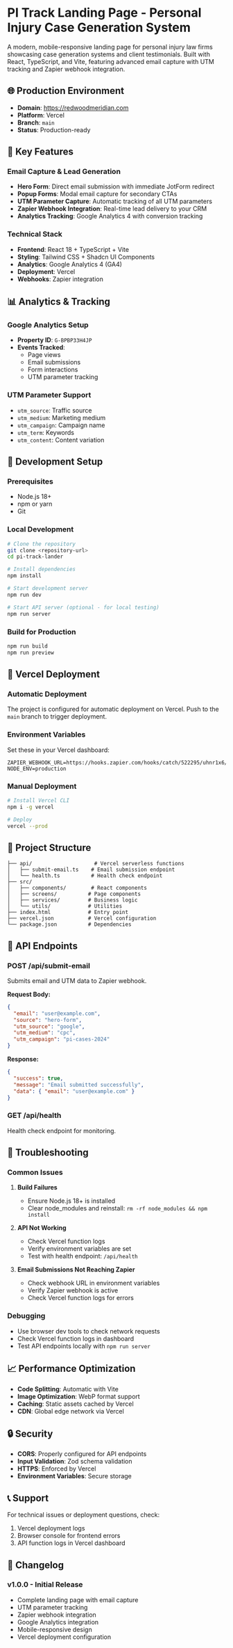 # PI Track Landing Page - Personal Injury Case Generation System

A modern, mobile-responsive landing page for personal injury law firms showcasing case generation systems and client testimonials. Built with React, TypeScript, and Vite, featuring advanced email capture with UTM tracking and Zapier webhook integration.

## 🌐 **Production Environment**

- **Domain**: https://redwoodmeridian.com
- **Platform**: Vercel
- **Branch**: `main`
- **Status**: Production-ready

## 🚀 **Key Features**

### **Email Capture & Lead Generation**
- **Hero Form**: Direct email submission with immediate JotForm redirect
- **Popup Forms**: Modal email capture for secondary CTAs
- **UTM Parameter Capture**: Automatic tracking of all UTM parameters
- **Zapier Webhook Integration**: Real-time lead delivery to your CRM
- **Analytics Tracking**: Google Analytics 4 with conversion tracking

### **Technical Stack**
- **Frontend**: React 18 + TypeScript + Vite
- **Styling**: Tailwind CSS + Shadcn UI Components
- **Analytics**: Google Analytics 4 (GA4)
- **Deployment**: Vercel
- **Webhooks**: Zapier integration

## 📊 **Analytics & Tracking**

### **Google Analytics Setup**
- **Property ID**: `G-BPBP33H4JP`
- **Events Tracked**:
  - Page views
  - Email submissions
  - Form interactions
  - UTM parameter tracking

### **UTM Parameter Support**
- `utm_source`: Traffic source
- `utm_medium`: Marketing medium
- `utm_campaign`: Campaign name
- `utm_term`: Keywords
- `utm_content`: Content variation

## 🔧 **Development Setup**

### **Prerequisites**
- Node.js 18+ 
- npm or yarn
- Git

### **Local Development**
```bash
# Clone the repository
git clone <repository-url>
cd pi-track-lander

# Install dependencies
npm install

# Start development server
npm run dev

# Start API server (optional - for local testing)
npm run server
```

### **Build for Production**
```bash
npm run build
npm run preview
```

## 🚀 **Vercel Deployment**

### **Automatic Deployment**
The project is configured for automatic deployment on Vercel. Push to the `main` branch to trigger deployment.

### **Environment Variables**
Set these in your Vercel dashboard:

```env
ZAPIER_WEBHOOK_URL=https://hooks.zapier.com/hooks/catch/522295/uhnr1x6/
NODE_ENV=production
```

### **Manual Deployment**
```bash
# Install Vercel CLI
npm i -g vercel

# Deploy
vercel --prod
```

## 📁 **Project Structure**

```
├── api/                    # Vercel serverless functions
│   ├── submit-email.ts    # Email submission endpoint
│   └── health.ts          # Health check endpoint
├── src/
│   ├── components/        # React components
│   ├── screens/          # Page components
│   ├── services/         # Business logic
│   └── utils/            # Utilities
├── index.html            # Entry point
├── vercel.json           # Vercel configuration
└── package.json          # Dependencies
```

## 🔌 **API Endpoints**

### **POST /api/submit-email**
Submits email and UTM data to Zapier webhook.

**Request Body:**
```json
{
  "email": "user@example.com",
  "source": "hero-form",
  "utm_source": "google",
  "utm_medium": "cpc",
  "utm_campaign": "pi-cases-2024"
}
```

**Response:**
```json
{
  "success": true,
  "message": "Email submitted successfully",
  "data": { "email": "user@example.com" }
}
```

### **GET /api/health**
Health check endpoint for monitoring.

## 🐛 **Troubleshooting**

### **Common Issues**

1. **Build Failures**
   - Ensure Node.js 18+ is installed
   - Clear node_modules and reinstall: `rm -rf node_modules && npm install`

2. **API Not Working**
   - Check Vercel function logs
   - Verify environment variables are set
   - Test with health endpoint: `/api/health`

3. **Email Submissions Not Reaching Zapier**
   - Check webhook URL in environment variables
   - Verify Zapier webhook is active
   - Check Vercel function logs for errors

### **Debugging**
- Use browser dev tools to check network requests
- Check Vercel function logs in dashboard
- Test API endpoints locally with `npm run server`

## 📈 **Performance Optimization**

- **Code Splitting**: Automatic with Vite
- **Image Optimization**: WebP format support
- **Caching**: Static assets cached by Vercel
- **CDN**: Global edge network via Vercel

## 🔒 **Security**

- **CORS**: Properly configured for API endpoints
- **Input Validation**: Zod schema validation
- **HTTPS**: Enforced by Vercel
- **Environment Variables**: Secure storage

## 📞 **Support**

For technical issues or deployment questions, check:
1. Vercel deployment logs
2. Browser console for frontend errors
3. API function logs in Vercel dashboard

## 📝 **Changelog**

### **v1.0.0** - Initial Release
- Complete landing page with email capture
- UTM parameter tracking
- Zapier webhook integration
- Google Analytics integration
- Mobile-responsive design
- Vercel deployment configuration
